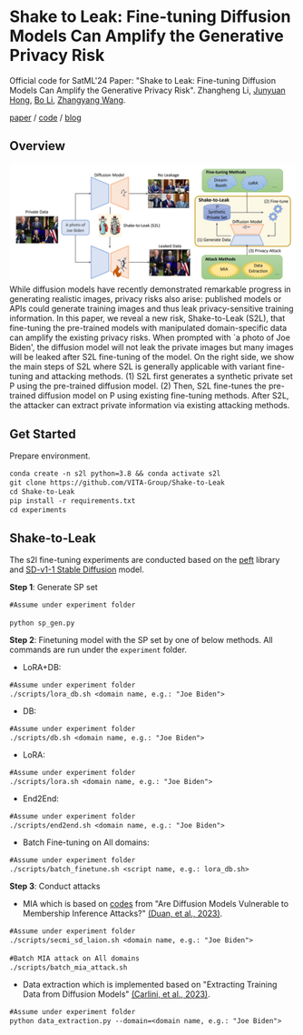 
Shake to Leak: Fine-tuning Diffusion Models Can Amplify the Generative Privacy Risk
====================================================


Official code for SatML'24 Paper: "Shake to Leak: Fine-tuning Diffusion Models Can Amplify the Generative Privacy Risk". Zhangheng Li, [Junyuan Hong](https://jyhong.gitlab.io/), [Bo Li](https://aisecure.github.io/), [Zhangyang Wang](https://vita-group.github.io/).

[paper](https://arxiv.org/abs/2403.09450) / [code](https://github.com/VITA-Group/Shake-to-Leak) / [blog](https://jyhong.gitlab.io/publication/2023finetune_privacy/)


## Overview


![featured](https://github.com/VITA-Group/Shake-to-Leak/raw/main/teaser_img)
While diffusion models have recently demonstrated remarkable progress in generating realistic images, privacy risks also arise: published models or APIs could generate training images and thus leak privacy-sensitive training information.
In this paper, we reveal a new risk, Shake-to-Leak (S2L), that fine-tuning the pre-trained models with manipulated domain-specific data can amplify the existing privacy risks. When prompted with `a photo of Joe Biden', the diffusion model will not leak the private images but many images will be leaked after S2L fine-tuning of the model.  On the right side, we show the main steps of S2L where S2L is generally applicable with variant fine-tuning and attacking methods. (1) S2L first generates a synthetic private set P using the pre-trained diffusion model. (2) Then, S2L fine-tunes the pre-trained diffusion model on P using existing fine-tuning methods. After S2L, the attacker can extract private information via existing attacking methods. 
## Get Started

Prepare environment.
```shell
conda create -n s2l python=3.8 && conda activate s2l
git clone https://github.com/VITA-Group/Shake-to-Leak
cd Shake-to-Leak
pip install -r requirements.txt
cd experiments
```


## Shake-to-Leak

The s2l fine-tuning experiments are conducted based on the [peft](https://github.com/huggingface/peft) library and [SD-v1-1 Stable Diffusion](https://github.com/CompVis/stable-diffusion#stable-diffusion-v1) model.

**Step 1**: Generate SP set
```shell
#Assume under experiment folder

python sp_gen.py
```

**Step 2**: Finetuning model with the SP set by one of below methods. All commands are run under the `experiment` folder.
* LoRA+DB:
```shell
#Assume under experiment folder
./scripts/lora_db.sh <domain name, e.g.: "Joe Biden"> 
```
* DB:
```shell
#Assume under experiment folder
./scripts/db.sh <domain name, e.g.: "Joe Biden"> 
```
* LoRA:
```shell
#Assume under experiment folder
./scripts/lora.sh <domain name, e.g.: "Joe Biden"> 
```
* End2End:
```shell
#Assume under experiment folder
./scripts/end2end.sh <domain name, e.g.: "Joe Biden"> 
```
* Batch Fine-tuning on All domains:
```shell
#Assume under experiment folder
./scripts/batch_finetune.sh <script name, e.g.: lora_db.sh>
```

**Step 3**: Conduct attacks
* MIA which is based on [codes](https://github.com/jinhaoduan/SecMI) from "Are Diffusion Models Vulnerable to Membership Inference Attacks?" [(Duan, et al., 2023)](https://proceedings.mlr.press/v202/duan23b/duan23b.pdf).
```shell
#Assume under experiment folder
./scripts/secmi_sd_laion.sh <domain name, e.g.: "Joe Biden">

#Batch MIA attack on All domains
./scripts/batch_mia_attack.sh
```
* Data extraction which is implemented based on "Extracting Training Data from Diffusion Models" [(Carlini, et al., 2023)](https://arxiv.org/abs/2301.13188).
```shell
#Assume under experiment folder
python data_extraction.py --domain=<domain name, e.g.: "Joe Biden">
```
